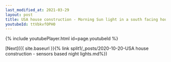 ```yaml
---
last_modified_at: 2021-03-29
layout: post
title: USA house construction - Morning Sun light in a south facing house whatsapp status
youtubeId: ttVbkvfOPH0
---
```


{% include youtubePlayer.html id=page.youtubeId %}

[Next]({{ site.baseurl }}{% link split1/_posts/2020-10-20-USA house construction - sensors based night lights.md%})
